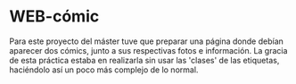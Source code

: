 # WEB-cómic
Para este proyecto del máster tuve que preparar una página donde debían aparecer dos cómics, junto a sus respectivas fotos e información.
La gracia de esta práctica estaba en realizarla sin usar las 'clases' de las etiquetas, haciéndolo así un poco más complejo de lo normal. 
